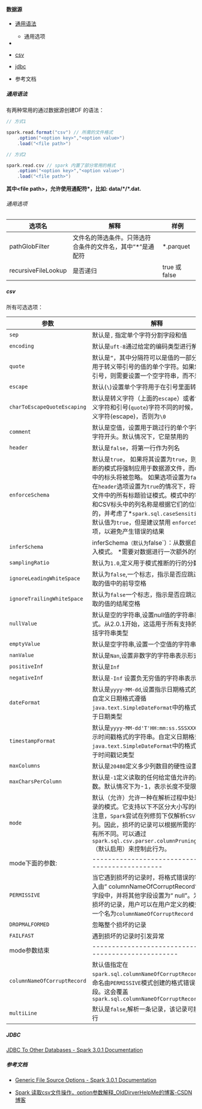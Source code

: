 #### 数据源

- [通用语法](#通用语法)
  
  - 通用选项

- 

- [csv](#csv)

- [jdbc](#JDBC)

- 参考文档

##### 通用语法

有两种常用的通过数据源创建DF 的语法：

```scala
// 方式1

spark.read.format("csv") // 所需的文件格式
    .option("<option key>","<option value>")
    .load("<file path>") 

// 方式2

spark.read.csv // spark 内置了部分常用的格式
    .option("<option key>","<option value>")
    .load("<file path>") 
```

**其中\<file path\>，允许使用通配符\*，比如: data/\*/\*.dat.**

###### 通用选项

| 选项名                 | 解释                             | 样例           |
| ------------------- | ------------------------------ | ------------ |
| pathGlobFilter      | 文件名的筛选条件。只筛选符合条件的文件名，其中“*”是通配符 | *.parquet    |
| recursiveFileLookup | 是否递归                           | true 或 false |

##### csv

所有可选选项：

| 参数                          | 解释                                                                                                                                                                                                                                         |
| --------------------------- | ------------------------------------------------------------------------------------------------------------------------------------------------------------------------------------------------------------------------------------------ |
| `sep`                       | 默认是`,` 指定单个字符分割字段和值                                                                                                                                                                                                                        |
| `encoding`                  | 默认是`uft-8`通过给定的编码类型进行解码                                                                                                                                                                                                                    |
| `quote`                     | 默认是`“`，其中分隔符可以是值的一部分，设置用于转义带引号的值的单个字符。如果您想关闭引号，则需要设置一个空字符串，而不是`null`。                                                                                                                                                                      |
| `escape`                    | 默认(`\`)设置单个字符用于在引号里面转义引号                                                                                                                                                                                                                   |
| `charToEscapeQuoteEscaping` | 默认是转义字符（上面的`escape`）或者`\0`，当转义字符和引号(`quote`)字符不同的时候，默认是转义字符(escape)，否则为`\0`                                                                                                                                                                |
| `comment`                   | 默认是空值，设置用于跳过行的单个字符，以该字符开头。默认情况下，它是禁用的                                                                                                                                                                                                      |
| `header`                    | 默认是`false`，将第一行作为列名                                                                                                                                                                                                                        |
| `enforceSchema`             | 默认是`true`， 如果将其设置为`true`，则指定或推断的模式将强制应用于数据源文件，而`CSV`文件中的标头将被忽略。 如果选项设置为`false`，则在`header`选项设置为`true`的情况下，将针对CSV文件中的所有标题验证模式。模式中的字段名称和CSV标头中的列名称是根据它们的位置检查的，并考虑了*`spark.sql.caseSensitive`。虽然默认值为`true`，但是建议禁用 `enforceSchema`选项，以避免产生错误的结果 |
| `inferSchema`               | inferSchema`（默认为`false`）：从数据自动推断输入模式。 *需要对数据进行一次额外的传递                                                                                                                                                                                      |
| `samplingRatio`             | 默认为`1.0`,定义用于模式推断的行的分数                                                                                                                                                                                                                     |
| `ignoreLeadingWhiteSpace`   | 默认为`false`,一个标志，指示是否应跳过正在读取的值中的前导空格                                                                                                                                                                                                        |
| `ignoreTrailingWhiteSpace`  | 默认为`false`一个标志，指示是否应跳过正在读取的值的结尾空格                                                                                                                                                                                                          |
| `nullValue`                 | 默认是空的字符串,设置null值的字符串表示形式。从2.0.1开始，这适用于所有支持的类型，包括字符串类型                                                                                                                                                                                      |
| `emptyValue`                | 默认是空字符串,设置一个空值的字符串表示形式                                                                                                                                                                                                                     |
| `nanValue`                  | 默认是`Nan`,设置非数字的字符串表示形式                                                                                                                                                                                                                     |
| `positiveInf`               | 默认是`Inf`                                                                                                                                                                                                                                   |
| `negativeInf`               | 默认是`-Inf` 设置负无穷值的字符串表示形式                                                                                                                                                                                                                   |
| `dateFormat`                | 默认是`yyyy-MM-dd`,设置指示日期格式的字符串。自定义日期格式遵循`java.text.SimpleDateFormat`中的格式。这适用于日期类型                                                                                                                                                            |
| `timestampFormat`           | 默认是`yyyy-MM-dd'T'HH:mm:ss.SSSXXX`，设置表示时间戳格式的字符串。自定义日期格式遵循`java.text.SimpleDateFormat`中的格式。这适用于时间戳记类型                                                                                                                                       |
| `maxColumns`                | 默认是`20480`定义多少列数目的硬性设置                                                                                                                                                                                                                     |
| `maxCharsPerColumn`         | 默认是`-1`定义读取的任何给定值允许的最大字符数。默认情况下为-1，表示长度不受限制                                                                                                                                                                                                |
| `mode`                      | 默认（允许）允许一种在解析过程中处理损坏记录的模式。它支持以下不区分大小写的模式。请注意，`Spark`尝试在列修剪下仅解析`CSV`中必需的列。因此，损坏的记录可以根据所需的字段集而有所不同。可以通过`spark.sql.csv.parser.columnPruning.enabled`（默认启用）来控制此行为。                                                                             |
| mode下面的参数:                  | ---------------------------------------------------                                                                                                                                                                                        |
| `PERMISSIVE`                | 当它遇到损坏的记录时，将格式错误的字符串放入由“ columnNameOfCorruptRecord”配置的*字段中，并将其他字段设置为“ null”。为了保留损坏的记录，用户可以在用户定义的模式中设置一个名为`columnNameOfCorruptRecord`                                                                                                       |
| `DROPMALFORMED`             | 忽略整个损坏的记录                                                                                                                                                                                                                                  |
| `FAILFAST`                  | 遇到损坏的记录时引发异常                                                                                                                                                                                                                               |
| mode参数结束                    | -------------------------------------------------------                                                                                                                                                                                    |
| `columnNameOfCorruptRecord` | 默认值指定在`spark.sql.columnNameOfCorruptRecord`,允许重命名由`PERMISSIVE`模式创建的格式错误的新字段。这会覆盖`spark.sql.columnNameOfCorruptRecord`                                                                                                                      |
| `multiLine`                 | 默认是`false`,解析一条记录，该记录可能跨越多行                                                                                                                                                                                                                |

##### JDBC

[JDBC To Other Databases - Spark 3.0.1 Documentation](https://spark.apache.org/docs/latest/sql-data-sources-jdbc.html)

##### 参考文档

- [Generic File Source Options - Spark 3.0.1 Documentation](https://spark.apache.org/docs/latest/sql-data-sources-generic-options.html#ignore-missing-files)

- [Spark 读取csv文件操作，option参数解释_OldDirverHelpMe的博客-CSDN博客](https://blog.csdn.net/OldDirverHelpMe/article/details/106120312)
